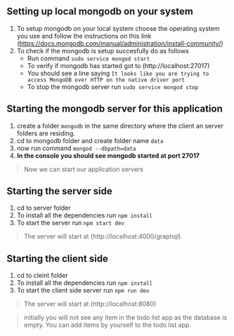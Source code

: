 ## Setting up local mongodb on your system
1. To setup mongodb on your local system choose the operating system you use and follow the instructions on this link        (https://docs.mongodb.com/manual/administration/install-community/)
2. To check if the mongodb is setup succesfully do as follows
   - Run command `sudo service mongod start`
   - To verify if mongodb has started got to (http://localhost:27017)
   - You should see a line saying `It looks like you are trying to access MongoDB over HTTP on the native driver port`
   - To stop the mongodb server run `sudo service mongod stop`

## Starting the mongodb server for this application
1. create a folder `mongodb` in the same directory where the client an server folders are residing.
2. cd to mongodb folder and create folder name `data`
3. now run command `mongod --dbpath=data`
4. **In the console you should see mongodb started at port 27017**

>Now we can start our application servers

## Starting the server side
1. cd to server folder
2. To install all the dependencies run `npm install`
3. To start the server run `npm start dev`
>The server will start at (http://localhost:4000/graphql)

## Starting the client side
1. cd to cleint folder
2. To install all the dependencies run `npm install`
3. To start the client side server run `npm run dev`
>The server will start at (http://localhost:8080)

>initially you will not see any item in the todo list app as the database is empty. You can add items by yourself to the todo list app.
